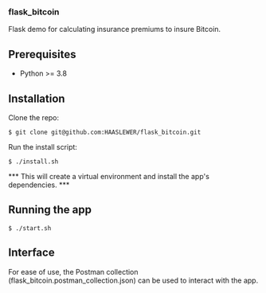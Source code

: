### flask_bitcoin
Flask demo for calculating insurance premiums to insure Bitcoin.

## Prerequisites
 - Python >= 3.8
 
## Installation
Clone the repo:

`$ git clone git@github.com:HAASLEWER/flask_bitcoin.git`

Run the install script:

`$ ./install.sh`

*** This will create a virtual environment and install the app's dependencies. ***

## Running the app
`$ ./start.sh`

## Interface
For ease of use, the Postman collection (flask_bitcoin.postman_collection.json) can be used to interact with the app.
